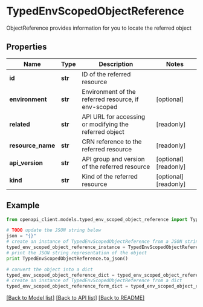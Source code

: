 # TypedEnvScopedObjectReference

ObjectReference provides information for you to locate the referred object

## Properties
Name | Type | Description | Notes
------------ | ------------- | ------------- | -------------
**id** | **str** | ID of the referred resource | 
**environment** | **str** | Environment of the referred resource, if env-scoped | [optional] 
**related** | **str** | API URL for accessing or modifying the referred object | [readonly] 
**resource_name** | **str** | CRN reference to the referred resource | [readonly] 
**api_version** | **str** | API group and version of the referred resource | [optional] [readonly] 
**kind** | **str** | Kind of the referred resource | [optional] [readonly] 

## Example

```python
from openapi_client.models.typed_env_scoped_object_reference import TypedEnvScopedObjectReference

# TODO update the JSON string below
json = "{}"
# create an instance of TypedEnvScopedObjectReference from a JSON string
typed_env_scoped_object_reference_instance = TypedEnvScopedObjectReference.from_json(json)
# print the JSON string representation of the object
print TypedEnvScopedObjectReference.to_json()

# convert the object into a dict
typed_env_scoped_object_reference_dict = typed_env_scoped_object_reference_instance.to_dict()
# create an instance of TypedEnvScopedObjectReference from a dict
typed_env_scoped_object_reference_form_dict = typed_env_scoped_object_reference.from_dict(typed_env_scoped_object_reference_dict)
```
[[Back to Model list]](../ccloud/README.md#documentation-for-models) [[Back to API list]](../ccloud/README.md#documentation-for-api-endpoints) [[Back to README]](../ccloud/README.md)


